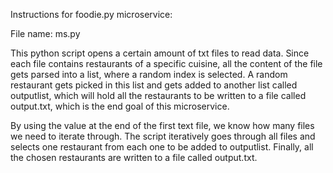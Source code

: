 Instructions for foodie.py microservice:

File name: ms.py

This python script opens a certain amount of txt files to read data. Since each file contains restaurants of a specific cuisine,
all the content of the file gets parsed into a list, where a random index is selected. A random restaurant gets picked in this list 
and gets added to another list called outputlist, which will hold all the restaurants to be written to a file called output.txt, which 
is the end goal of this microservice. 

By using the value at the end of the first text file, we know how many files we need to iterate through. The script iteratively goes 
through all files and selects one restaurant from each one to be added to outputlist. Finally, all the chosen restaurants are written 
to a file called output.txt.